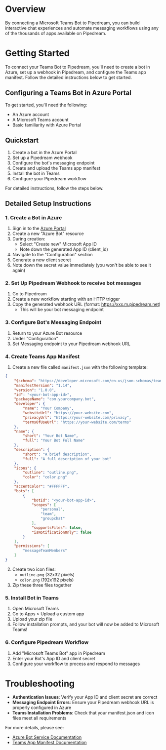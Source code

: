 # Overview

By connecting a Microsoft Teams Bot to Pipedream, you can build interactive chat experiences and automate messaging workflows using any of the thousands of apps available on Pipedream.

# Getting Started

To connect your Teams Bot to Pipedream, you'll need to create a bot in Azure, set up a webhook in Pipedream, and configure the Teams app manifest. Follow the detailed instructions below to get started.

## Configuring a Teams Bot in Azure Portal

To get started, you'll need the following:
- An Azure account
- A Microsoft Teams account
- Basic familiarity with Azure Portal

## Quickstart

1. Create a bot in the Azure Portal
2. Set up a Pipedream webhook
3. Configure the bot's messaging endpoint
4. Create and upload the Teams app manifest
5. Install the bot in Teams
6. Configure your Pipedream workflow

For detailed instructions, follow the steps below.

## Detailed Setup Instructions

### 1. Create a Bot in Azure

1. Sign in to the [Azure Portal](https://portal.azure.com)
2. Create a new "Azure Bot" resource
3. During creation:
   - Select "Create new" Microsoft App ID
   - Note down the generated App ID (client_id)
4. Navigate to the "Configuration" section
5. Generate a new client secret
6. Note down the secret value immediately (you won't be able to see it again)

### 2. Set Up Pipedream Webhook to receive bot messages

1. Go to Pipedream
2. Create a new workflow starting with an HTTP trigger
3. Copy the generated webhook URL (format: https://xxx.m.pipedream.net)
   - This will be your bot messaging endpoint

### 3. Configure Bot's Messaging Endpoint

1. Return to your Azure Bot resource
2. Under "Configuration"
3. Set Messaging endpoint to your Pipedream webhook URL

### 4. Create Teams App Manifest

1. Create a new file called `manifest.json` with the following template:

```json
{
    "$schema": "https://developer.microsoft.com/en-us/json-schemas/teams/v1.14/MicrosoftTeams.schema.json",
    "manifestVersion": "1.14",
    "version": "1.0.0",
    "id": "<your-bot-app-id>",
    "packageName": "com.yourcompany.bot",
    "developer": {
        "name": "Your Company",
        "websiteUrl": "https://your-website.com",
        "privacyUrl": "https://your-website.com/privacy",
        "termsOfUseUrl": "https://your-website.com/terms"
    },
    "name": {
        "short": "Your Bot Name",
        "full": "Your Bot Full Name"
    },
    "description": {
        "short": "A brief description",
        "full": "A full description of your bot"
    },
    "icons": {
        "outline": "outline.png",
        "color": "color.png"
    },
    "accentColor": "#FFFFFF",
    "bots": [
        {
            "botId": "<your-bot-app-id>",
            "scopes": [
                "personal",
                "team",
                "groupchat"
            ],
            "supportsFiles": false,
            "isNotificationOnly": false
        }
    ],
    "permissions": [
        "messageTeamMembers"
    ]
}
```

2. Create two icon files:
   - `outline.png` (32x32 pixels)
   - `color.png` (192x192 pixels)
3. Zip these three files together

### 5. Install Bot in Teams

1. Open Microsoft Teams
2. Go to Apps > Upload a custom app
3. Upload your zip file
4. Follow installation prompts, and your bot will now be added to Microsoft Teams!

### 6. Configure Pipedream Workflow

1. Add "Microsoft Teams Bot" app in Pipedream
2. Enter your Bot's App ID and client secret
3. Configure your workflow to process and respond to messages

# Troubleshooting

- **Authentication Issues**: Verify your App ID and client secret are correct
- **Messaging Endpoint Errors**: Ensure your Pipedream webhook URL is properly configured in Azure
- **Teams Installation Problems**: Check that your manifest.json and icon files meet all requirements

For more details, please see:
* [Azure Bot Service Documentation](https://docs.microsoft.com/en-us/azure/bot-service/)
* [Teams App Manifest Documentation](https://docs.microsoft.com/en-us/microsoftteams/platform/resources/schema/manifest-schema)
